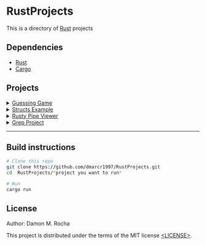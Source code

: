 # RustProjects

This is a directory of [Rust][] projects 

## Dependencies

- [Rust][]
- [Cargo][]

## Projects

<details><summary><a href="./guessing_game">Guessing Game</a></summary><br/>

- Dependencies
    - Rand
    - Rust std

</details>
<details><summary><a href="./structs_example">Structs Example</a></summary><br/>

- Summary
    - Example of struct creation, usage, and debug logging

</details>
<details><summary><a href="./RustyPipeViewer">Rusty Pipe Viewer</a></summary><br/>

- Dependencies
    - crossterm
    - crossbeam
    - clap
    - Rust std

</details>
<details><summary><a href="./GrepProject">Grep Project</a></summary><br/>

- Dependencies
    - Rust std
- Running project
    - cargo run query file > output.txt
    - Example 
        - cargo run to ./data/poem.txt > output.txt
    - use env variable IGNORE_CASE=1 to ignore case in searh

</details>

----------------------------------------------------------------
## Build instructions

```sh
# Clone this repo
git clone https://github.com/dmarcr1997/RustProjects.git
cd	RustProjects/*project you want to run*

# Run
cargo run
```

## License

Author: Damon M. Rocha

This project is distributed under the terms of the MIT license
[&lt;LICENSE&gt;](LICENSE).



[Rust]: https://www.rust-lang.org/
[Cargo]: https://crates.io/
[Guessing Game]: ./guessing_game
